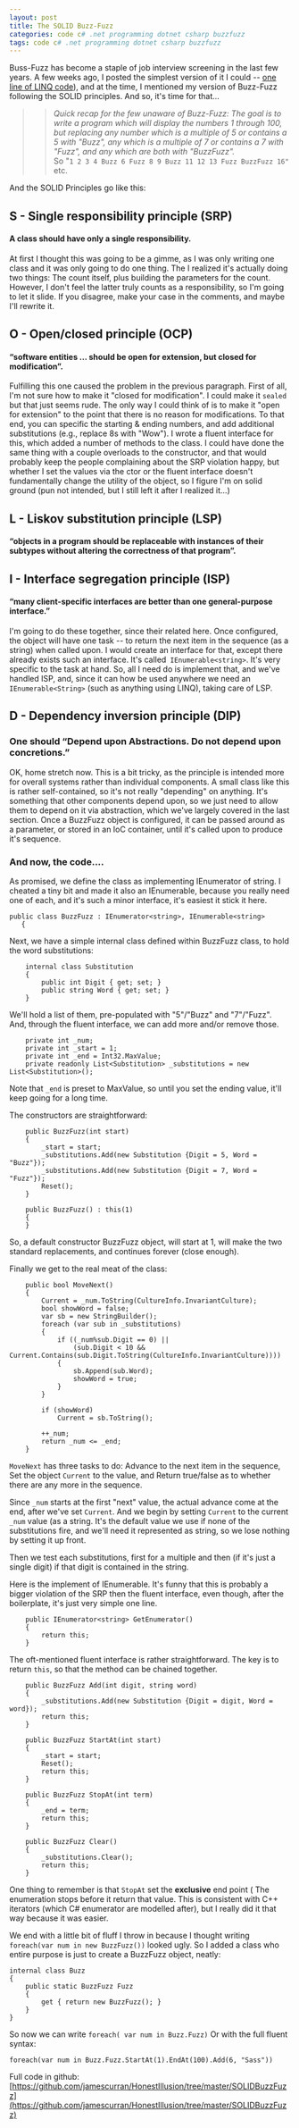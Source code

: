 ```yaml
---
layout: post
title: The SOLID Buzz-Fuzz
categories: code c# .net programming dotnet csharp buzzfuzz
tags: code c# .net programming dotnet csharp buzzfuzz
---
```

Buss-Fuzz has become a staple of job interview screening in the last few years.  A few weeks ago, I posted the simplest version of it I could -- [one line of LINQ code](http://honestillusion.com/blog/2013/08/30/Buzz-fuzz-in-linq/)), and at the time, I mentioned my version of Buzz-Fuzz following the SOLID principles.  And so, it's time for that...

>> *Quick recap for the few unaware of Buzz-Fuzz: The goal is to write a program which will display the numbers 1 through 100, but replacing any number which is a multiple of 5 or contains a 5 with "Buzz", any which is a multiple of 7 or contains a 7 with "Fuzz", and any which are both with "BuzzFuzz".*  
>> So "`1 2 3 4 Buzz 6 Fuzz 8 9 Buzz 11 12 13 Fuzz BuzzFuzz 16" ` etc.

And the SOLID Principles go like this:

## S - Single responsibility principle (SRP)
#### A class should have only a single responsibility.

At first I thought this was going to be a gimme, as I was only writing one class and it was only going to do one thing. The I realized it's actually doing two things: The count itself, plus building the parameters for the count.  However, I don't feel the latter truly counts as a responsibility, so I'm going to let it slide.  If you disagree, make your case in the comments, and maybe I'll rewrite it.

## O - Open/closed principle (OCP)
#### “software entities … should be open for extension, but closed for modification”.

Fulfilling this one caused the problem in the previous paragraph.  First of all, I'm not sure how to make it "closed for modification".  I could make it `sealed` but that just seems rude.  The only way I could think of is to make it "open for extension" to the point that there is no reason for modifications.  To that end, you can specific the starting &amp; ending numbers, and add additional substitutions (e.g., replace 8s with "Wow").  I wrote a fluent interface for this, which added a number of methods to the class.  I could have done the same thing with a couple overloads to the constructor, and that would probably keep the people complaining about the SRP violation happy, but whether I set the values via the ctor or the fluent interface doesn't fundamentally change the utility of the object, so I figure I'm on solid ground (pun not intended, but I still left it after I realized it...)

## L - Liskov substitution principle (LSP)
#### “objects in a program should be replaceable with instances of their subtypes without altering the correctness of that program”.

## I - Interface segregation principle (ISP)
#### “many client-specific interfaces are better than one general-purpose interface.”

I'm going to do these together, since their related here.  Once configured, the object will have one task -- to return the next item in the sequence (as a string) when called upon.    I would create an interface for that, except there already exists such an interface.  It's called` IEnumerable<string>`.  It's very specific to the task at hand.   So, all I need do is implement that, and we've handled ISP, and, since it can how be used anywhere we need an `IEnumerable<String>` (such as anything using LINQ), taking care of LSP.

## D - Dependency inversion principle (DIP)
### One should “Depend upon Abstractions. Do not depend upon concretions.”
 
OK, home stretch now.    This is a bit tricky, as the principle is intended more for overall systems rather than individual components.   A small class like this is rather self-contained, so it's not really "depending" on anything.  It's something that other components depend upon, so we just need to allow them to depend on it via abstraction, which we've largely covered in the last section.   Once a BuzzFuzz object is configured, it can be passed around as a parameter, or stored in an IoC container, until it's called upon to produce it's sequence.


### And now, the code....
As promised, we define the class as implementing IEnumerator of string.  I cheated a tiny bit and made it also an IEnumerable, because you really need one of each, and it's such a minor interface, it's easiest it stick it here.

	public class BuzzFuzz : IEnumerator<string>, IEnumerable<string>
       {
 
Next, we have a simple internal class defined within BuzzFuzz class, to hold the word substitutions:

		internal class Substitution
		{
			public int Digit { get; set; }
			public string Word { get; set; }
		}

 We'll hold a list of them, pre-populated with "5"/"Buzz" and "7"/"Fuzz".   And, through the fluent interface, we can add more and/or remove those.
 
 		private int _num;
		private int _start = 1;
		private int _end = Int32.MaxValue;
		private readonly List<Substitution> _substitutions = new List<Substitution>();

Note that `_end` is preset to MaxValue, so until you set the ending  value, it'll keep going for a long time.
 
 The constructors are straightforward:
 
 		public BuzzFuzz(int start)
		{
			_start = start;
			_substitutions.Add(new Substitution {Digit = 5, Word = "Buzz"});
			_substitutions.Add(new Substitution {Digit = 7, Word = "Fuzz"});
			Reset();
		}

		public BuzzFuzz() : this(1)
		{
		}

So, a default constructor BuzzFuzz object, will start at 1, will make the two standard replacements, and continues forever (close enough). 

Finally we get to the real meat of the class:

		public bool MoveNext()
		{
			Current = _num.ToString(CultureInfo.InvariantCulture);
			bool showWord = false;
			var sb = new StringBuilder();
			foreach (var sub in _substitutions)
			{
				if ((_num%sub.Digit == 0) ||
				    (sub.Digit < 10 && Current.Contains(sub.Digit.ToString(CultureInfo.InvariantCulture))))
				{
					sb.Append(sub.Word);
					showWord = true;
				}
			}

			if (showWord)
				Current = sb.ToString();

			++_num;
			return _num <= _end;
		}

`MoveNext` has three tasks to do: Advance to the next item in the sequence, Set the object `Current` to the value, and Return true/false as to whether there are any more in the sequence.

Since `_num` starts at the first "next" value, the actual advance come at the end, after we've set `Current`.  And we begin by setting `Current` to the current `_num` value (as a string.  It's the default value we use if none of the substitutions fire, and we'll need it represented as string, so we lose nothing by setting it up front.

Then we test each substitutions, first for a multiple and then (if it's just a single digit) if that digit is contained in the string.

Here is the implement of IEnumerable.  It's funny that this is probably a bigger violation of the SRP then the fluent interface, even though, after the boilerplate, it's just very simple one line.

		public IEnumerator<string> GetEnumerator()
		{
			return this;
		}
 
 
 The oft-mentioned fluent interface is rather straightforward.   The key is to return `this`, so that the method can be chained together.
 
 		public BuzzFuzz Add(int digit, string word)
		{
			_substitutions.Add(new Substitution {Digit = digit, Word = word});
			return this;
		}

		public BuzzFuzz StartAt(int start)
		{
			_start = start;
			Reset();
			return this;
		}

		public BuzzFuzz StopAt(int term)
		{
			_end = term;
			return this;
		}

		public BuzzFuzz Clear()
		{
			_substitutions.Clear();
			return this;
		}

 One thing to remember is that `StopAt` set the **exclusive** end point ( The enumeration stops before it return that value.  This is consistent with C++ iterators (which C# enumerator are modelled after), but I really did it that way because it was easier.
 
 We end with a little bit of fluff I throw in because I thought writing `foreach(var num in new BuzzFuzz())` looked ugly.   So I added a class who entire purpose is just to create a BuzzFuzz object, neatly:
 
 	internal class Buzz
	{
		public static BuzzFuzz Fuzz
		{
			get { return new BuzzFuzz(); }
		}
	}

So now we can write `foreach( var num in Buzz.Fuzz)`   Or with the full fluent syntax:

    foreach(var num in Buzz.Fuzz.StartAt(1).EndAt(100).Add(6, "Sass"))
    
 
 
 Full code in github:  [https://github.com/jamescurran/HonestIllusion/tree/master/SOLIDBuzzFuzz](https://github.com/jamescurran/HonestIllusion/tree/master/SOLIDBuzzFuzz)

